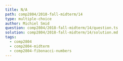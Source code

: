 ```yaml
---
title: N/A
path: comp2804/2018-fall-midterm/14
type: multiple-choice
author: Michiel Smid
question: comp2804/2018-fall-midterm/14/question.ts
solution: comp2804/2018-fall-midterm/14/solution.md
tags:
  - comp2804
  - comp2804-midterm
  - comp2804-fibonacci-numbers
---
```

